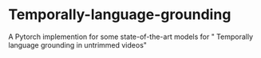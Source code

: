 # Temporally-language-grounding
A Pytorch implemention for some state-of-the-art models for " Temporally language grounding in untrimmed videos"
